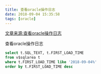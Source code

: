 ```yaml
---
title: 查看oracle操作日志
date: 2018-09-04 15:35:58
tags: [oracle]
---
```

[文章来源:查看oracle操作日志](http://blog.csdn.net/u011229848/article/details/82384530)

查看oracle操作日志

```sql
select t.SQL_TEXT, t.FIRST_LOAD_TIME
from v$sqlarea t
where t.FIRST_LOAD_TIME like '2018-09-04%'
order by t.FIRST_LOAD_TIME desc
```
